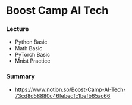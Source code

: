 # Boost Camp AI Tech
### Lecture
- Python Basic
- Math Basic
- PyTorch Basic
- Mnist Practice
### Summary
- https://www.notion.so/Boost-Camp-AI-Tech-73cd8d58880c46febedfc1befb65ac66
